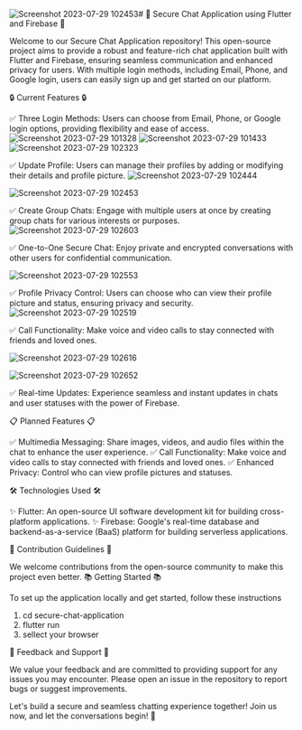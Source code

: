 ![Screenshot 2023-07-29 102453](https://github.com/Abhishekmantravat/secure-chat-application/assets/124698979/3a0091bc-70f4-4f02-86ac-c08e9167e5d6)# 🚀 Secure Chat Application using Flutter and Firebase 🚀

Welcome to our Secure Chat Application repository! This open-source project aims to provide a robust and feature-rich chat application built with Flutter and Firebase, ensuring seamless communication and enhanced privacy for users. With multiple login methods, including Email, Phone, and Google login, users can easily sign up and get started on our platform.

🔒 Current Features 🔒

✅ Three Login Methods: Users can choose from Email, Phone, or Google login options, providing flexibility and ease of access.
![Screenshot 2023-07-29 101328](https://github.com/Abhishekmantravat/secure-chat-application/assets/124698979/664b6e98-58dc-4f52-b56b-763afe597951)
![Screenshot 2023-07-29 101433](https://github.com/Abhishekmantravat/secure-chat-application/assets/124698979/ef8463b8-dfbe-49b4-aa5e-6f7b5d7ff113)
![Screenshot 2023-07-29 102323](https://github.com/Abhishekmantravat/secure-chat-application/assets/124698979/735a2068-5549-43a3-ad02-e134c18c0964)

✅ Update Profile: Users can manage their profiles by adding or modifying their details and profile picture.
![Screenshot 2023-07-29 102444](https://github.com/Abhishekmantravat/secure-chat-application/assets/124698979/cf85d8a4-9b09-4f68-86f6-200936c8cc4b)

![Screenshot 2023-07-29 102453](https://github.com/Abhishekmantravat/secure-chat-application/assets/124698979/329cf21e-0031-413d-b2b6-ae8df152735e)

✅ Create Group Chats: Engage with multiple users at once by creating group chats for various interests or purposes.
![Screenshot 2023-07-29 102603](https://github.com/Abhishekmantravat/secure-chat-application/assets/124698979/a5b8e757-fe63-4eb2-8f49-7d79feeabe72)

✅ One-to-One Secure Chat: Enjoy private and encrypted conversations with other users for confidential communication.

![Screenshot 2023-07-29 102553](https://github.com/Abhishekmantravat/secure-chat-application/assets/124698979/1fc5f9a5-0d82-405f-96cf-15d75c14fddb)

✅ Profile Privacy Control: Users can choose who can view their profile picture and status, ensuring privacy and security.
![Screenshot 2023-07-29 102519](https://github.com/Abhishekmantravat/secure-chat-application/assets/124698979/758ce207-eebe-4682-817f-e1b4757ed2d2)

✅ Call Functionality: Make voice and video calls to stay connected with friends and loved ones.

![Screenshot 2023-07-29 102616](https://github.com/Abhishekmantravat/secure-chat-application/assets/124698979/e8896569-db25-427b-b57d-befc345f1550)


![Screenshot 2023-07-29 102652](https://github.com/Abhishekmantravat/secure-chat-application/assets/124698979/24daa5c6-9992-420b-876a-fb4fecf297fb)

✅ Real-time Updates: Experience seamless and instant updates in chats and user statuses with the power of Firebase.

📋 Planned Features 📋


✅ Multimedia Messaging: Share images, videos, and audio files within the chat to enhance the user experience.
✅ Call Functionality: Make voice and video calls to stay connected with friends and loved ones.
✅ Enhanced Privacy: Control who can view profile pictures and statuses.

🛠️ Technologies Used 🛠️

✨ Flutter: An open-source UI software development kit for building cross-platform applications.
✨ Firebase: Google's real-time database and backend-as-a-service (BaaS) platform for building serverless applications.

🤝 Contribution Guidelines 🤝

We welcome contributions from the open-source community to make this project even better. 
📚 Getting Started 📚

To set up the application locally and get started, follow these instructions 
1. cd secure-chat-application
2. flutter run
3. sellect your browser


📢 Feedback and Support 📢

We value your feedback and are committed to providing support for any issues you may encounter. Please open an issue in the repository to report bugs or suggest improvements.

Let's build a secure and seamless chatting experience together! Join us now, and let the conversations begin! 👋



